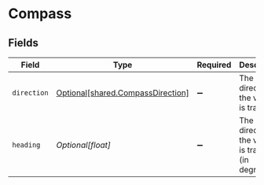# Compass


## Fields

| Field                                                                            | Type                                                                             | Required                                                                         | Description                                                                      | Example                                                                          |
| -------------------------------------------------------------------------------- | -------------------------------------------------------------------------------- | -------------------------------------------------------------------------------- | -------------------------------------------------------------------------------- | -------------------------------------------------------------------------------- |
| `direction`                                                                      | [Optional[shared.CompassDirection]](undefined/models/shared/compassdirection.md) | :heavy_minus_sign:                                                               | The direction the vehicle is traveling.                                          | N                                                                                |
| `heading`                                                                        | *Optional[float]*                                                                | :heavy_minus_sign:                                                               | The direction the vehicle is traveling (in degrees).                             | 90                                                                               |